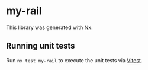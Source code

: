# my-rail

This library was generated with [Nx](https://nx.dev).

## Running unit tests

Run `nx test my-rail` to execute the unit tests via [Vitest](https://vitest.dev/).
